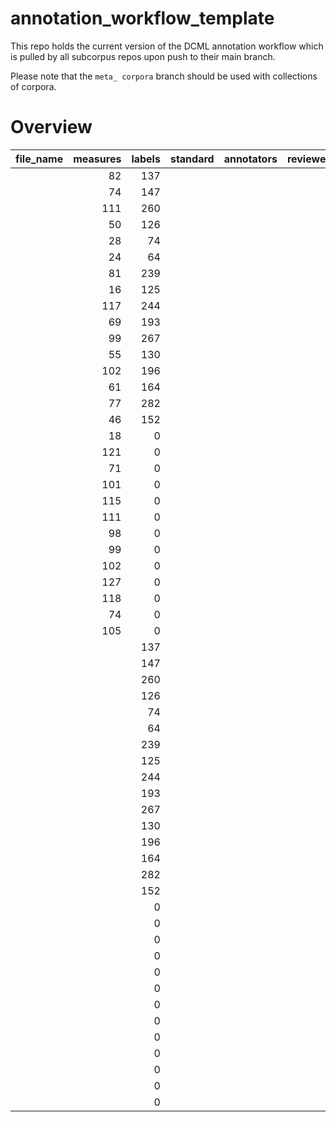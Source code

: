 # annotation_workflow_template

This repo holds the current version of the DCML annotation workflow which is pulled by all subcorpus repos upon push to their main branch. 

Please note that the `meta_ corpora` branch should be used with collections of corpora.


# Overview
|file_name|measures|labels|standard|annotators|reviewers|
|---------|-------:|-----:|--------|----------|---------|
|         |      82|   137|        |          |         |
|         |      74|   147|        |          |         |
|         |     111|   260|        |          |         |
|         |      50|   126|        |          |         |
|         |      28|    74|        |          |         |
|         |      24|    64|        |          |         |
|         |      81|   239|        |          |         |
|         |      16|   125|        |          |         |
|         |     117|   244|        |          |         |
|         |      69|   193|        |          |         |
|         |      99|   267|        |          |         |
|         |      55|   130|        |          |         |
|         |     102|   196|        |          |         |
|         |      61|   164|        |          |         |
|         |      77|   282|        |          |         |
|         |      46|   152|        |          |         |
|         |      18|     0|        |          |         |
|         |     121|     0|        |          |         |
|         |      71|     0|        |          |         |
|         |     101|     0|        |          |         |
|         |     115|     0|        |          |         |
|         |     111|     0|        |          |         |
|         |      98|     0|        |          |         |
|         |      99|     0|        |          |         |
|         |     102|     0|        |          |         |
|         |     127|     0|        |          |         |
|         |     118|     0|        |          |         |
|         |      74|     0|        |          |         |
|         |     105|     0|        |          |         |
|         |        |   137|        |          |         |
|         |        |   147|        |          |         |
|         |        |   260|        |          |         |
|         |        |   126|        |          |         |
|         |        |    74|        |          |         |
|         |        |    64|        |          |         |
|         |        |   239|        |          |         |
|         |        |   125|        |          |         |
|         |        |   244|        |          |         |
|         |        |   193|        |          |         |
|         |        |   267|        |          |         |
|         |        |   130|        |          |         |
|         |        |   196|        |          |         |
|         |        |   164|        |          |         |
|         |        |   282|        |          |         |
|         |        |   152|        |          |         |
|         |        |     0|        |          |         |
|         |        |     0|        |          |         |
|         |        |     0|        |          |         |
|         |        |     0|        |          |         |
|         |        |     0|        |          |         |
|         |        |     0|        |          |         |
|         |        |     0|        |          |         |
|         |        |     0|        |          |         |
|         |        |     0|        |          |         |
|         |        |     0|        |          |         |
|         |        |     0|        |          |         |
|         |        |     0|        |          |         |
|         |        |     0|        |          |         |
